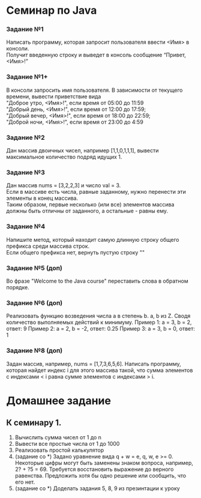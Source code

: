 # Семинар по Java

### Задание №1
Написать программу, которая запросит пользователя ввести
<Имя> в консоли.  
Получит введенную строку и выведет в консоль сообщение
“Привет, <Имя>!”

### Задание №1+
В консоли запросить имя пользователя. В зависимости от
текущего времени, вывести приветствие вида  
"Доброе утро, <Имя>!", если время от 05:00 до 11:59  
"Добрый день, <Имя>!", если время от 12:00 до 17:59;  
"Добрый вечер, <Имя>!", если время от 18:00 до 22:59;  
"Доброй ночи, <Имя>!", если время от 23:00 до 4:59  

### Задание №2
Дан массив двоичных чисел, например [1,1,0,1,1,1], вывести
максимальное количество подряд идущих 1.

### Задание №3
Дан массив nums = [3,2,2,3] и число val = 3.  
Если в массиве есть числа, равные заданному, нужно перенести
эти элементы в конец массива.  
Таким образом, первые несколько (или все) элементов массива
должны быть отличны от заданного, а остальные - равны ему.

### Задание №4
Напишите метод, который находит самую длинную строку общего
префикса среди массива строк.  
Если общего префикса нет, вернуть пустую строку ""

### Задание №5 (доп)
Во фразе "Welcome to the Java course" переставить слова
в обратном порядке.

### Задание №6 (доп)
Реализовать функцию возведения числа а в степень b. a, b из Z.
Сводя количество выполняемых действий к минимуму.
Пример 1: а = 3, b = 2, ответ: 9
Пример 2: а = 2, b = -2, ответ: 0.25
Пример 3: а = 3, b = 0, ответ: 1

### Задание №8 (доп)
Задан массив, например, nums = [1,7,3,6,5,6].
Написать программу, которая найдет индекс i для этого массива
такой, что сумма элементов с индексами < i равна сумме
элементов с индексами > i.

# Домашнее задание
## К семинару 1.
1. Вычислить сумма чисел от 1 до n
2. Вывести все простые числа от 1 до 1000
3. Реализовать простой калькулятор
4. (задание со *) Задано уравнение вида q + w = e, q, w, e >= 0. Некоторые цифры могут быть заменены знаком вопроса, например, 2? + ?5 = 69. Требуется восстановить выражение до верного равенства. Предложить хотя бы одно решение или сообщить, что его нет.
5. (задание со *) Доделать задания 5, 8, 9 из презинтации к уроку